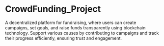 # CrowdFunding_Project
A decentralized platform for fundraising, where users can create campaigns, set goals, and raise funds transparently using blockchain technology. Support various causes by contributing to campaigns and track their progress efficiently, ensuring trust and engagement.
